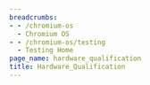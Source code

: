 ```yaml
---
breadcrumbs:
- - /chromium-os
  - Chromium OS
- - /chromium-os/testing
  - Testing Home
page_name: hardware_qualification
title: Hardware_Qualification
---
```


